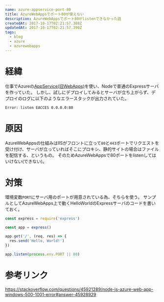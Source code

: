 ```yaml
---
name: azure-appservice-port-80
title: AzureWebAppsでポート80が使えない
description: AzureWebAppsでポート80がlistenできなかった話
createdAt: 2017-10-17T02:21:57.388Z
updatedAt: 2017-10-17T02:21:57.390Z
tags:
  - blog
  - azure
  - azurewebapps
---
```

# 経緯

仕事でAzureの[AppService(旧WebApps)](https://azure.microsoft.com/ja-jp/services/app-service/web/)を使い、Nodeで普通のExpressサーバを作っていた。
しかし、試しにデプロイしてみるとサーバが立ち上がらず、デプロイのログに以下のようなエラースタックが出力されていた。

```
Error: listen EACCES 0.0.0.0:80
```

# 原因

AzureWebAppsの仕組みはIISがフロントに立って`80`と`443`ポートでリクエストを受け付け、サーバが立っていればそこにプロキシ、静的サイトの場合はファイルを配信する、というもの。
そのためAzureWebAppsで80ポートをlistenしてはいけない(できない)。

# 対策

環境変数`PORT`にサーバ用のポートが用意されている為、そちらを使う。
サンプルとしてAzureWebApps上で動くHelloWorldのExpressサーバのコードを書いておく。

```js
const express = require('express')

const app = express()

app.get('/', (req, res) => {
  res.send('Hello, World!')
})

app.listen(process.env.PORT || 80)
```

# 参考リンク

<https://stackoverflow.com/questions/45921289/node-js-azure-web-app-windows-500-1001-error#answer-45928929>
